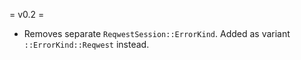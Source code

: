 = v0.2 =

* Removes separate `ReqwestSession::ErrorKind`. Added as variant `::ErrorKind::Reqwest` instead.
